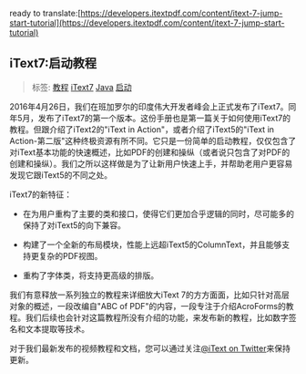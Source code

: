 ready to translate:[https://developers.itextpdf.com/content/itext-7-jump-start-tutorial](https://developers.itextpdf.com/content/itext-7-jump-start-tutorial)

## iText7:启动教程

> 标签: [教程](https://developers.itextpdf.com/tags/tutorial) [iText7](https://developers.itextpdf.com/tags/itext-7) [Java](https://developers.itextpdf.com/tags/java) [启动](https://developers.itextpdf.com/tags/jump-start)

2016年4月26日，我们在班加罗尔的印度伟大开发者峰会上正式发布了iText7。同年5月，发布了iText7的第一个版本。这份手册也是第一篇关于如何使用iText7的教程。但跟介绍了iText2的"iText in Action"，或者介绍了iText5的"iText in Action-第二版"这种终极资源有所不同。它只是一份简单的启动教程，仅仅包含了对iText基本功能的快速概述，比如PDF的创建和操纵（或者说只包含了对PDF的创建和操纵）。我们之所以这样做是为了让新用户快速上手，并帮助老用户更容易发现它跟iText5的不同之处。

iText7的新特征：

* 在为用户重构了主要的类和接口，使得它们更加合乎逻辑的同时，尽可能多的保持了对iText5的向下兼容。

* 构建了一个全新的布局模块，性能上远超iText5的ColumnText，并且能够支持更复杂的PDF视图。

* 重构了字体类，将支持更高级的排版。

我们有意释放一系列独立的教程来详细放大iText 7的方方面面，比如只针对高层对象的概述，一段改编自"ABC of PDF"的内容，一段专注于介绍AcroForms的教程。我们后续也会针对这篇教程所没有介绍的功能，来发布新的教程，比如数字签名和文本提取等技术。

对于我们最新发布的视频教程和文档，您可以通过关注[@iText on Twitter](https://twitter.com/iText)来保持更新。

